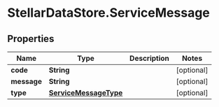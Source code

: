 # StellarDataStore.ServiceMessage

## Properties

Name | Type | Description | Notes
------------ | ------------- | ------------- | -------------
**code** | **String** |  | [optional] 
**message** | **String** |  | [optional] 
**type** | [**ServiceMessageType**](ServiceMessageType.md) |  | [optional] 


